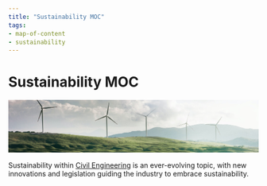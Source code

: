 ```yaml
---
title: "Sustainability MOC"
tags: 
- map-of-content
- sustainability
---
```

# Sustainability MOC

![windturbines](/attachments/wind.png)

Sustainability within [Civil Engineering](notes/Civil%20Engineering%20MOC/Civil%20Engineering%20MOC.md) is an ever-evolving topic, with new innovations and legislation guiding the industry to embrace sustainability.





